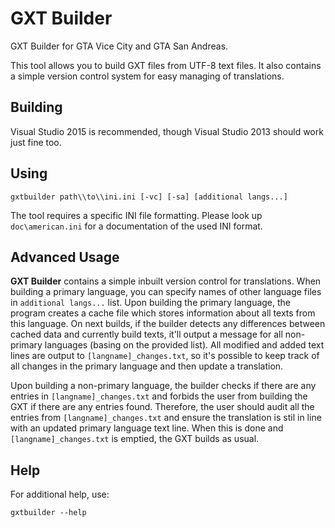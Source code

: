 # GXT Builder
GXT Builder for GTA Vice City and GTA San Andreas.

This tool allows you to build GXT files from UTF-8 text files. It also contains a simple version control system for easy managing of translations.

## Building

Visual Studio 2015 is recommended, though Visual Studio 2013 should work just fine too.

## Using

    gxtbuilder path\\to\\ini.ini [-vc] [-sa] [additional langs...]

The tool requires a specific INI file formatting. Please look up `doc\american.ini` for a documentation of the used INI format.

## Advanced Usage

**GXT Builder** contains a simple inbuilt version control for translations. When building a primary language, 
you can specify names of other language files in `additional langs...` list. 
Upon building the primary language, the program creates a cache file which stores information about all texts from this language.
On next builds, if the builder detects any differences between cached data and currently build texts, it'll output a message for all
non-primary languages (basing on the provided list). All modified and added text lines are output to `[langname]_changes.txt`, so it's possible
to keep track of all changes in the primary language and then update a translation.

Upon building a non-primary language, the builder checks if there are any entries in `[langname]_changes.txt` and forbids the user from
building the GXT if there are any entries found. Therefore, the user should audit all the entries from `[langname]_changes.txt` and
ensure the translation is stil in line with an updated primary language text line. When this is done and `[langname]_changes.txt`
is emptied, the GXT builds as usual.

## Help

For additional help, use:

    gxtbuilder --help
